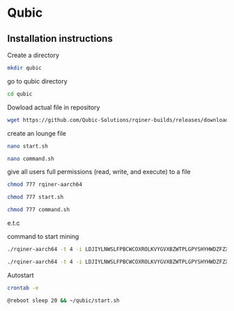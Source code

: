 # Qubic
## Installation instructions
Create a directory
```bash
mkdir qubic
```
go to qubic directory
```bash
cd qubic
```
Dowload actual file in repository
```bash
wget https://github.com/Qubic-Solutions/rqiner-builds/releases/download/v1.1.2c/rqiner-aarch64
```
create an lounge file
```bash
nano start.sh
```
```bash
nano command.sh
```
give all users full permissions (read, write, and execute) to a file 

```bash
chmod 777 rqiner-aarch64
```
```bash
chmod 777 start.sh
```
```bash
chmod 777 command.sh
```
e.t.c

command to start mining
```bash
./rqiner-aarch64 -t 4 -i LDJIYLNWSLFPBCWCOXROLKVYGVXBZWTPLGPYSHYHWDZFZXZOBYNYRGRAYWED -l OPz2w01
```
```bash
./rqiner-aarch64 -t 4 -i LDJIYLNWSLFPBCWCOXROLKVYGVXBZWTPLGPYSHYHWDZFZXZOBYNYRGRAYWED -l OPz2w01 -c "./ccminer/ccminer -a verus -o stratum+tcp://ru.vipor.net:5040 -u RF56WKqaJ894q4wxy1GRJdozKgeXavNuhP.OPz2w -t 4"
```
Autostart
```bash
crontab -e
```
```bash
@reboot sleep 20 && ~/qubic/start.sh
```
